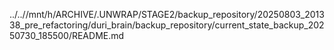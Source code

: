 ../..//mnt/h/ARCHIVE/.UNWRAP/STAGE2/backup_repository/20250803_201338_pre_refactoring/duri_brain/backup_repository/current_state_backup_20250730_185500/README.md